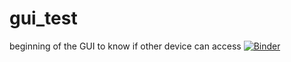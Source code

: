 # gui_test
beginning of the GUI to know if other device can access
[![Binder](https://mybinder.org/badge_logo.svg)](https://mybinder.org/v2/gh/pablo63k/gui_test/master?filepath=test_gui.ipynb)
